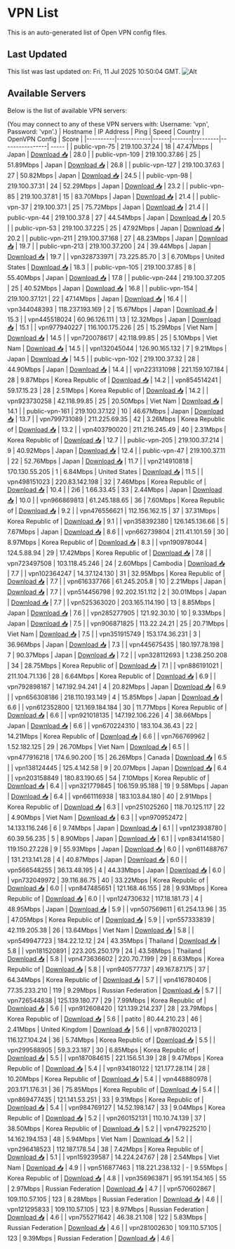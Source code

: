 # VPN List

This is an auto-generated list of Open VPN config files.

## Last Updated

This list was last updated on: Fri, 11 Jul 2025 10:50:04 GMT.
![Alt](https://repobeats.axiom.co/api/embed/186b98318ef1479477931607c1ad7d823f12451f.svg "Repobeats analytics image")

## Available Servers

Below is the list of available VPN servers:

(You may connect to any of these VPN servers with: Username: 'vpn', Password: 'vpn'.)
| Hostname | IP Address | Ping | Speed | Country | OpenVPN Config | Score |
|----------|------------|------|-------|---------|----------------| ----- |
| public-vpn-75 | 219.100.37.24 | 18 | 47.47Mbps | Japan | [Download 📥](./configs/server_0_JP.ovpn) | 28.0 |
| public-vpn-109 | 219.100.37.86 | 25 | 51.89Mbps | Japan | [Download 📥](./configs/server_1_JP.ovpn) | 26.8 |
| public-vpn-127 | 219.100.37.63 | 27 | 50.82Mbps | Japan | [Download 📥](./configs/server_2_JP.ovpn) | 24.5 |
| public-vpn-98 | 219.100.37.31 | 24 | 52.29Mbps | Japan | [Download 📥](./configs/server_3_JP.ovpn) | 23.2 |
| public-vpn-85 | 219.100.37.81 | 15 | 83.70Mbps | Japan | [Download 📥](./configs/server_4_JP.ovpn) | 21.4 |
| public-vpn-37 | 219.100.37.1 | 25 | 75.72Mbps | Japan | [Download 📥](./configs/server_5_JP.ovpn) | 21.4 |
| public-vpn-44 | 219.100.37.8 | 27 | 44.54Mbps | Japan | [Download 📥](./configs/server_6_JP.ovpn) | 20.5 |
| public-vpn-53 | 219.100.37.225 | 25 | 47.92Mbps | Japan | [Download 📥](./configs/server_7_JP.ovpn) | 20.2 |
| public-vpn-211 | 219.100.37.168 | 27 | 48.23Mbps | Japan | [Download 📥](./configs/server_8_JP.ovpn) | 19.7 |
| public-vpn-213 | 219.100.37.200 | 24 | 39.44Mbps | Japan | [Download 📥](./configs/server_9_JP.ovpn) | 19.7 |
| vpn328733971 | 73.225.85.70 | 3 | 6.70Mbps | United States | [Download 📥](./configs/server_10_US.ovpn) | 18.3 |
| public-vpn-105 | 219.100.37.85 | 8 | 55.40Mbps | Japan | [Download 📥](./configs/server_11_JP.ovpn) | 17.8 |
| public-vpn-244 | 219.100.37.205 | 25 | 40.52Mbps | Japan | [Download 📥](./configs/server_12_JP.ovpn) | 16.8 |
| public-vpn-154 | 219.100.37.121 | 22 | 47.14Mbps | Japan | [Download 📥](./configs/server_13_JP.ovpn) | 16.4 |
| vpn344048393 | 118.237.193.169 | 2 | 15.67Mbps | Japan | [Download 📥](./configs/server_14_JP.ovpn) | 15.3 |
| vpn445518024 | 60.96.126.111 | 13 | 12.32Mbps | Japan | [Download 📥](./configs/server_15_JP.ovpn) | 15.1 |
| vpn977940227 | 116.100.175.226 | 25 | 15.29Mbps | Viet Nam | [Download 📥](./configs/server_16_VN.ovpn) | 14.5 |
| vpn720078617 | 42.118.99.85 | 25 | 5.10Mbps | Viet Nam | [Download 📥](./configs/server_17_VN.ovpn) | 14.5 |
| vpn132045044 | 126.90.165.132 | 7 | 9.21Mbps | Japan | [Download 📥](./configs/server_18_JP.ovpn) | 14.5 |
| public-vpn-102 | 219.100.37.32 | 28 | 44.90Mbps | Japan | [Download 📥](./configs/server_19_JP.ovpn) | 14.4 |
| vpn223131098 | 221.159.107.184 | 28 | 9.87Mbps | Korea Republic of | [Download 📥](./configs/server_20_KR.ovpn) | 14.2 |
| vpn854514241 | 59.17.15.23 | 28 | 2.51Mbps | Korea Republic of | [Download 📥](./configs/server_21_KR.ovpn) | 14.2 |
| vpn923730258 | 42.118.99.85 | 25 | 20.50Mbps | Viet Nam | [Download 📥](./configs/server_22_VN.ovpn) | 14.1 |
| public-vpn-161 | 219.100.37.122 | 10 | 46.67Mbps | Japan | [Download 📥](./configs/server_23_JP.ovpn) | 13.7 |
| vpn799731089 | 211.225.69.35 | 42 | 3.26Mbps | Korea Republic of | [Download 📥](./configs/server_24_KR.ovpn) | 13.2 |
| vpn403790020 | 211.216.245.49 | 40 | 2.31Mbps | Korea Republic of | [Download 📥](./configs/server_25_KR.ovpn) | 12.7 |
| public-vpn-205 | 219.100.37.214 | 9 | 40.92Mbps | Japan | [Download 📥](./configs/server_26_JP.ovpn) | 12.4 |
| public-vpn-47 | 219.100.37.11 | 22 | 52.76Mbps | Japan | [Download 📥](./configs/server_27_JP.ovpn) | 11.7 |
| vpn214910818 | 170.130.55.205 | 1 | 6.84Mbps | United States | [Download 📥](./configs/server_28_US.ovpn) | 11.5 |
| vpn498151023 | 220.83.142.198 | 32 | 7.46Mbps | Korea Republic of | [Download 📥](./configs/server_29_KR.ovpn) | 10.4 |
| 2i6 | 1.66.33.45 | 33 | 2.44Mbps | Japan | [Download 📥](./configs/server_30_JP.ovpn) | 10.0 |
| vpn966869813 | 61.245.188.65 | 36 | 7.60Mbps | Korea Republic of | [Download 📥](./configs/server_31_KR.ovpn) | 9.2 |
| vpn476556621 | 112.156.162.15 | 37 | 37.31Mbps | Korea Republic of | [Download 📥](./configs/server_32_KR.ovpn) | 9.1 |
| vpn358392380 | 126.145.136.66 | 5 | 7.67Mbps | Japan | [Download 📥](./configs/server_33_JP.ovpn) | 8.6 |
| vpn662739804 | 211.41.101.59 | 30 | 8.97Mbps | Korea Republic of | [Download 📥](./configs/server_34_KR.ovpn) | 8.3 |
| vpn190978044 | 124.5.88.94 | 29 | 17.42Mbps | Korea Republic of | [Download 📥](./configs/server_35_KR.ovpn) | 7.8 |
| vpn723497508 | 103.118.45.246 | 24 | 2.60Mbps | Cambodia | [Download 📥](./configs/server_36_KH.ovpn) | 7.7 |
| vpn102364247 | 14.37.124.130 | 31 | 32.95Mbps | Korea Republic of | [Download 📥](./configs/server_37_KR.ovpn) | 7.7 |
| vpn616337766 | 61.245.205.8 | 10 | 2.21Mbps | Japan | [Download 📥](./configs/server_38_JP.ovpn) | 7.7 |
| vpn514456798 | 92.202.151.112 | 2 | 30.01Mbps | Japan | [Download 📥](./configs/server_39_JP.ovpn) | 7.7 |
| vpn525363020 | 203.165.114.190 | 13 | 8.85Mbps | Japan | [Download 📥](./configs/server_40_JP.ovpn) | 7.6 |
| vpn285277905 | 121.92.30.10 | 10 | 9.33Mbps | Japan | [Download 📥](./configs/server_41_JP.ovpn) | 7.5 |
| vpn906871825 | 113.22.24.21 | 25 | 20.71Mbps | Viet Nam | [Download 📥](./configs/server_42_VN.ovpn) | 7.5 |
| vpn351915749 | 153.174.36.231 | 3 | 36.96Mbps | Japan | [Download 📥](./configs/server_43_JP.ovpn) | 7.3 |
| vpn445675435 | 180.197.78.198 | 7 | 90.37Mbps | Japan | [Download 📥](./configs/server_44_JP.ovpn) | 7.2 |
| vpn328112693 | 1.238.250.208 | 34 | 28.75Mbps | Korea Republic of | [Download 📥](./configs/server_45_KR.ovpn) | 7.1 |
| vpn886191021 | 211.104.71.136 | 28 | 6.64Mbps | Korea Republic of | [Download 📥](./configs/server_46_KR.ovpn) | 6.9 |
| vpn792898187 | 147.192.94.241 | 4 | 20.82Mbps | Japan | [Download 📥](./configs/server_47_JP.ovpn) | 6.9 |
| vpn656308186 | 218.110.193.149 | 4 | 15.85Mbps | Japan | [Download 📥](./configs/server_48_JP.ovpn) | 6.6 |
| vpn612352800 | 121.169.184.184 | 30 | 11.77Mbps | Korea Republic of | [Download 📥](./configs/server_49_KR.ovpn) | 6.6 |
| vpn921018135 | 147.192.106.226 | 4 | 38.66Mbps | Japan | [Download 📥](./configs/server_50_JP.ovpn) | 6.6 |
| vpn670224310 | 183.104.36.43 | 22 | 14.21Mbps | Korea Republic of | [Download 📥](./configs/server_51_KR.ovpn) | 6.6 |
| vpn766769962 | 1.52.182.125 | 29 | 26.70Mbps | Viet Nam | [Download 📥](./configs/server_52_VN.ovpn) | 6.5 |
| vpn477916218 | 174.6.90.200 | 15 | 26.26Mbps | Canada | [Download 📥](./configs/server_53_CA.ovpn) | 6.5 |
| vpn138124445 | 125.4.142.58 | 9 | 20.07Mbps | Japan | [Download 📥](./configs/server_54_JP.ovpn) | 6.4 |
| vpn203158849 | 180.83.190.65 | 54 | 7.10Mbps | Korea Republic of | [Download 📥](./configs/server_55_KR.ovpn) | 6.4 |
| vpn321779845 | 106.159.95.188 | 19 | 9.58Mbps | Japan | [Download 📥](./configs/server_56_JP.ovpn) | 6.4 |
| vpn661116938 | 183.103.84.180 | 40 | 2.91Mbps | Korea Republic of | [Download 📥](./configs/server_57_KR.ovpn) | 6.3 |
| vpn251025260 | 118.70.125.117 | 22 | 4.90Mbps | Viet Nam | [Download 📥](./configs/server_58_VN.ovpn) | 6.3 |
| vpn970952472 | 14.133.116.246 | 6 | 9.74Mbps | Japan | [Download 📥](./configs/server_59_JP.ovpn) | 6.1 |
| vpn123938780 | 60.39.56.235 | 5 | 8.90Mbps | Japan | [Download 📥](./configs/server_60_JP.ovpn) | 6.1 |
| vpn834141580 | 119.150.27.228 | 9 | 55.93Mbps | Japan | [Download 📥](./configs/server_61_JP.ovpn) | 6.0 |
| vpn611488767 | 131.213.141.28 | 4 | 40.87Mbps | Japan | [Download 📥](./configs/server_62_JP.ovpn) | 6.0 |
| vpn566548255 | 36.13.48.195 | 4 | 44.33Mbps | Japan | [Download 📥](./configs/server_63_JP.ovpn) | 6.0 |
| vpn732049972 | 39.116.86.75 | 40 | 33.22Mbps | Korea Republic of | [Download 📥](./configs/server_64_KR.ovpn) | 6.0 |
| vpn847485651 | 121.168.46.155 | 28 | 9.93Mbps | Korea Republic of | [Download 📥](./configs/server_65_KR.ovpn) | 6.0 |
| vpn124730632 | 117.18.181.73 | 4 | 48.95Mbps | Japan | [Download 📥](./configs/server_66_JP.ovpn) | 5.9 |
| vpn507569611 | 61.254.13.96 | 35 | 47.05Mbps | Korea Republic of | [Download 📥](./configs/server_67_KR.ovpn) | 5.9 |
| vpn557333839 | 42.119.205.38 | 26 | 13.64Mbps | Viet Nam | [Download 📥](./configs/server_68_VN.ovpn) | 5.8 |
| vpn549947723 | 184.22.12.12 | 24 | 43.35Mbps | Thailand | [Download 📥](./configs/server_69_TH.ovpn) | 5.8 |
| vpn181520891 | 223.205.250.179 | 24 | 43.58Mbps | Thailand | [Download 📥](./configs/server_70_TH.ovpn) | 5.8 |
| vpn473636602 | 220.70.7.199 | 29 | 8.63Mbps | Korea Republic of | [Download 📥](./configs/server_71_KR.ovpn) | 5.8 |
| vpn940577737 | 49.167.87.175 | 37 | 64.34Mbps | Korea Republic of | [Download 📥](./configs/server_72_KR.ovpn) | 5.7 |
| vpn416780406 | 77.35.233.210 | 119 | 9.29Mbps | Russian Federation | [Download 📥](./configs/server_73_RU.ovpn) | 5.7 |
| vpn726544838 | 125.139.180.77 | 29 | 7.99Mbps | Korea Republic of | [Download 📥](./configs/server_74_KR.ovpn) | 5.6 |
| vpn912608420 | 121.139.214.237 | 28 | 23.79Mbps | Korea Republic of | [Download 📥](./configs/server_75_KR.ovpn) | 5.6 |
| patito | 80.44.210.23 | 46 | 2.41Mbps | United Kingdom | [Download 📥](./configs/server_76_GB.ovpn) | 5.6 |
| vpn878020213 | 116.127.104.24 | 36 | 5.74Mbps | Korea Republic of | [Download 📥](./configs/server_77_KR.ovpn) | 5.5 |
| vpn299588905 | 59.3.23.187 | 30 | 6.85Mbps | Korea Republic of | [Download 📥](./configs/server_78_KR.ovpn) | 5.5 |
| vpn187084615 | 221.156.51.39 | 28 | 9.47Mbps | Korea Republic of | [Download 📥](./configs/server_79_KR.ovpn) | 5.4 |
| vpn934180122 | 121.177.28.114 | 28 | 10.20Mbps | Korea Republic of | [Download 📥](./configs/server_80_KR.ovpn) | 5.4 |
| vpn448880978 | 203.171.176.31 | 36 | 75.85Mbps | Korea Republic of | [Download 📥](./configs/server_81_KR.ovpn) | 5.4 |
| vpn869477435 | 121.141.53.251 | 33 | 9.31Mbps | Korea Republic of | [Download 📥](./configs/server_82_KR.ovpn) | 5.4 |
| vpn984769127 | 14.52.198.147 | 33 | 9.04Mbps | Korea Republic of | [Download 📥](./configs/server_83_KR.ovpn) | 5.2 |
| vpn260152131 | 110.10.74.139 | 37 | 38.50Mbps | Korea Republic of | [Download 📥](./configs/server_84_KR.ovpn) | 5.2 |
| vpn479225210 | 14.162.194.153 | 48 | 5.94Mbps | Viet Nam | [Download 📥](./configs/server_85_VN.ovpn) | 5.2 |
| vpn296418523 | 112.187.178.54 | 38 | 7.42Mbps | Korea Republic of | [Download 📥](./configs/server_86_KR.ovpn) | 5.1 |
| vpn159239587 | 14.224.247.67 | 28 | 2.54Mbps | Viet Nam | [Download 📥](./configs/server_87_VN.ovpn) | 4.9 |
| vpn516877463 | 118.221.238.132 | - | 9.55Mbps | Korea Republic of | [Download 📥](./configs/server_88_KR.ovpn) | 4.8 |
| vpn356963871 | 95.191.154.165 | 55 | 2.97Mbps | Russian Federation | [Download 📥](./configs/server_89_RU.ovpn) | 4.7 |
| vpn570602867 | 109.110.57.105 | 123 | 8.28Mbps | Russian Federation | [Download 📥](./configs/server_90_RU.ovpn) | 4.6 |
| vpn121295833 | 109.110.57.105 | 123 | 8.97Mbps | Russian Federation | [Download 📥](./configs/server_91_RU.ovpn) | 4.6 |
| vpn755271642 | 46.38.21.108 | 122 | 5.83Mbps | Russian Federation | [Download 📥](./configs/server_92_RU.ovpn) | 4.6 |
| vpn281002630 | 109.110.57.105 | 123 | 9.39Mbps | Russian Federation | [Download 📥](./configs/server_93_RU.ovpn) | 4.6 |
